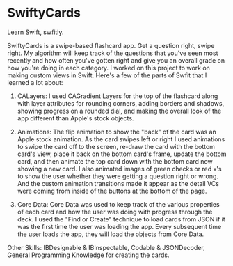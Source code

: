 # SwiftyCards
Learn Swift, swfitly.

SwiftyCards is a swipe-based flashcard app. Get a question right, swipe right. My algorithm will keep track of the questions that you've seen most recently and how often you've gotten right and give you an overall grade on how you're doing in each category. I worked on this project to work on making custom views in Swift. Here's a few of the parts of Swfit that I learned a lot about:

1. CALayers:
I used CAGradient Layers for the top of the flashcard along with layer attributes for rounding corners, adding borders and shadows, showing progress on a rounded dial, and making the overall look of the app different than Apple's stock objects.

2. Animations:
The flip animation to show the "back" of the card was an Apple stock animation. As the card swipes left or right I used animations to swipe the card off to the screen, re-draw the card with the bottom card's view, place it back on the bottom card's frame, update the bottom card, and then animate the top card down with the bottom card now showing a new card. I also animated images of green checks or red x's to show the user whether they were getting a question right or wrong. And the custom animation transitions made it appear as the detail VCs were coming from inside of the buttons at the bottom of the page.

3. Core Data:
Core Data was used to keep track of the various properties of each card and how the user was doing with progress through the deck. I used the "Find or Create" technique to load cards from JSON if it was the first time the user was loading the app. Every subsequent time the user loads the app, they will load the objects from Core Data.

Other Skills:
IBDesignable & IBInspectable, Codable & JSONDecoder, General Programming Knowledge for creating the cards.

